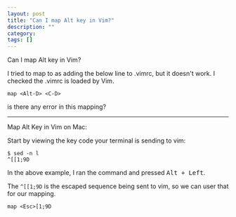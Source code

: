 ```yaml
---
layout: post
title: "Can I map Alt key in Vim?"
description: ""
category:
tags: []
---
```


Can I map Alt key in Vim?


I tried to map to as adding the below line to .vimrc, but it doesn't work. I checked the .vimrc is loaded by Vim.

`map <Alt-D> <C-D>`

is there any error in this mapping?


--------------------------------------- 
Map Alt Key in Vim on Mac:

Start by viewing the key code your terminal is sending to vim:

    $ sed -n l
    ^[[1;9D

In the above example, I ran the command and pressed <kbd>Alt + Left</kbd>.

The `^[[1;9D` is the escaped sequence being sent to vim, so we can user that for our mapping.

    map <Esc>[1;9D


